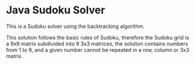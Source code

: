 # Java Sudoku Solver

This is a Sudoku solver using the backtracking algorithm.

This solution follows the basic rules of Sudoku, therefore the Sudoku grid is a 9x9 matrix subdivided into 9 3x3 matrices, the solution contains numbers from 1 to 9, and 
a given number cannot be repeated in a row, column or 3x3 matrix.

